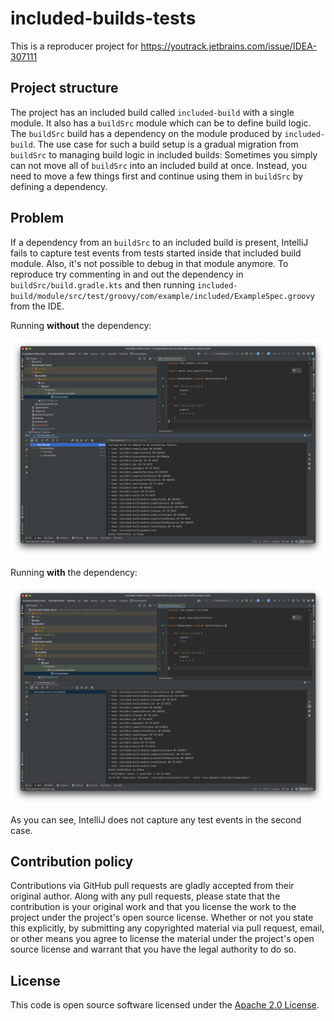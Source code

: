 # included-builds-tests

This is a reproducer project for https://youtrack.jetbrains.com/issue/IDEA-307111

## Project structure

The project has an included build called `included-build` with a single module.
It also has a `buildSrc` module which can be to define build logic.
The `buildSrc` build has a dependency on the module produced by `included-build`.
The use case for such a build setup is a gradual migration from `buildSrc` to managing build logic in included builds:
Sometimes you simply can not move all of `buildSrc` into an included build at once.
Instead, you need to move a few things first and continue using them in `buildSrc` by defining a dependency. 

## Problem

If a dependency from an `buildSrc` to an included build is present, IntelliJ fails to capture test events from tests started inside that included build module.
Also, it's not possible to debug in that module anymore.
To reproduce try commenting in and out the dependency in `buildSrc/build.gradle.kts` and then running `included-build/module/src/test/groovy/com/example/included/ExampleSpec.groovy` from the IDE.

Running **without** the dependency:

![01-test-run-without-buildSrc-dependency](https://github.com/britter/gradle-sandbox/blob/main/included-builds-tests/screenshots/01-test-run-without-buildSrc-dependency.png)

Running **with** the dependency:

![02-test-run-with-buildSrc-dependency](https://github.com/britter/gradle-sandbox/blob/main/included-builds-tests/screenshots/02-test-run-with-buildSrc-dependency.png)

As you can see, IntelliJ does not capture any test events in the second case.

## Contribution policy

Contributions via GitHub pull requests are gladly accepted from their original author. Along with any pull requests, please state that the contribution is your original work and that you license the work to the project under the project's open source license. Whether or not you state this explicitly, by submitting any copyrighted material via pull request, email, or other means you agree to license the material under the project's open source license and warrant that you have the legal authority to do so.

## License

This code is open source software licensed under the [Apache 2.0 License](https://www.apache.org/licenses/LICENSE-2.0.html).

